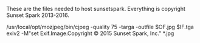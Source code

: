 These are the files needed to host sunsetspark. Everything is copyright Sunset Spark 2013-2016.

/usr/local/opt/mozjpeg/bin/cjpeg -quality 75 -targa -outfile $OF.jpg $IF.tga
exiv2 -M"set Exif.Image.Copyright © 2015 Sunset Spark, Inc." *.jpg
